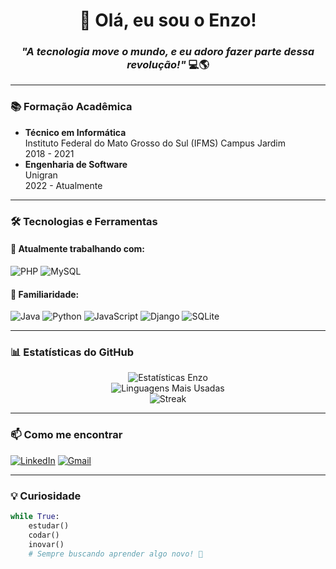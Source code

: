 <div align="center">
  
# 🚀 Olá, eu sou o Enzo! 
  
### *"A tecnologia move o mundo, e eu adoro fazer parte dessa revolução!"* 💻🌎

</div>

---

### 📚 **Formação Acadêmica**
- **Técnico em Informática**  
  Instituto Federal do Mato Grosso do Sul (IFMS) Campus Jardim  
  2018 - 2021
- **Engenharia de Software**  
  Unigran  
  2022 - Atualmente
---

### 🛠️ **Tecnologias e Ferramentas**

#### 💼 **Atualmente trabalhando com:**
![PHP](https://img.shields.io/badge/PHP-777BB4?style=for-the-badge&logo=php&logoColor=white)
![MySQL](https://img.shields.io/badge/MySQL-4479A1?style=for-the-badge&logo=mysql&logoColor=white)

#### 🌱 **Familiaridade:**
![Java](https://img.shields.io/badge/Java-ED8B00?style=for-the-badge&logo=openjdk&logoColor=white)
![Python](https://img.shields.io/badge/Python-3776AB?style=for-the-badge&logo=python&logoColor=white)
![JavaScript](https://img.shields.io/badge/JavaScript-F7DF1E?style=for-the-badge&logo=javascript&logoColor=black)
![Django](https://img.shields.io/badge/Django-092E20?style=for-the-badge&logo=django&logoColor=white)
![SQLite](https://img.shields.io/badge/SQLite-003B57?style=for-the-badge&logo=sqlite&logoColor=white)

---

### 📊 **Estatísticas do GitHub**

<div align="center">
  
![Estatísticas Enzo](https://github-readme-stats.vercel.app/api?username=EnzoKG&show_icons=true&theme=dark&hide_border=true)  
![Linguagens Mais Usadas](https://github-readme-stats.vercel.app/api/top-langs/?username=EnzoKG&layout=compact&theme=dark&hide_border=true)  
![Streak](https://github-readme-streak-stats.herokuapp.com/?user=EnzoKG&theme=dark&hide_border=true)

</div>

---

### 📫 **Como me encontrar**

[![LinkedIn](https://img.shields.io/badge/LinkedIn-0077B5?style=for-the-badge&logo=linkedin&logoColor=white)](https://www.linkedin.com/in/enzo-kozoroski-giovanini-85114b203/)
[![Gmail](https://img.shields.io/badge/Gmail-D14836?style=for-the-badge&logo=gmail&logoColor=white)](mailto:enzogiovanini@gmail.com)

---

### 💡 **Curiosidade**
```python
while True:
    estudar() 
    codar()
    inovar()
    # Sempre buscando aprender algo novo! 🚀
